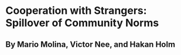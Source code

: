 # Cooperation with Strangers: Spillover of Community Norms
## By Mario Molina, Victor Nee, and Hakan Holm
